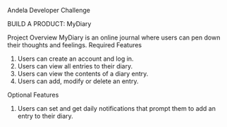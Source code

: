 Andela Developer Challenge

BUILD A PRODUCT: MyDiary

Project Overview
MyDiary is an online journal where users can pen down their thoughts and feelings.
Required Features
1. Users can create an account and log in.
2. Users can view all entries to their diary.
3. Users can view the contents of a diary entry.
4. Users can add, modify or delete an entry.

Optional Features
1. Users can set and get daily notifications that prompt them to add an entry to their diary.
